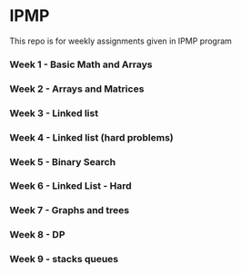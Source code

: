 # IPMP
This repo is for weekly assignments given in IPMP program

### Week 1 - Basic Math and Arrays
### Week 2 - Arrays and Matrices
### Week 3 - Linked list
### Week 4 - Linked list (hard problems)
### Week 5 - Binary Search
### Week 6 - Linked List - Hard
### Week 7 - Graphs and trees
### Week 8 - DP
### Week 9 - stacks queues

